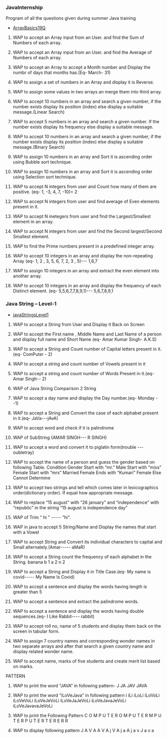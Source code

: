 ### JavaInternship
Program of all the questions given during summer Java training

* [ArrayBasics19Q](https://github.com/kuldeepsingh000/JavaInternship/blob/master/JavaInternshipClg/src/arrayBasics19Q/)
1.	WAP to accept an Array input from an User. and find the Sum of Numbers of each array.
2.	WAP to accept an Array input from an User. and find the Average of Numbers of each array.
3.	WAP to accept an Array to accept a Month number and Display the numbr of days that months has.(Eq- March- 31)
4.	WAP  to assign a set of numbers in an Array and display it is Reverse.
5.	WAP to assign some values in two arrays an merge them into third array. 
6.	WAP to accept 10 numbers in an array and search a given number,  if the number exists display its position (index) else display a suitable message.(Linear Search)
7.	WAP to accept 5 numbers in an array and search a given number. If the number exists display its frequency else display a suitable message.
8.	WAP to accept 10 numbers in an array and search a given number,  if the number exists display its position (index) else display a suitable message.(Binary Search)
9.	WAP to assign 10 numbers in an array and Sort it is ascending  order using Bubble sort technique.
10.	WAP to assign 10 numbers in an array and Sort it is ascending  order using Selection  sort technique.
11.	WAP to accept N integers from user and Count how many of them are positive.
(eq- 1, -3, 4, 7, -10)= 2
12.	WAP to accept N integers from user and find average of Even elements present in it.

13.	WAP to accept N inetegers from user and find the Largest/Smallest element in an array.

14.	WAP to accept N integers from user and find the Second largest/Second Smallest element.
15.	WAP to find the Prime numbers present in a predefined integer array.

16.	WAP to accept 10 integers in an array and display the non-repeating Array (eq-  1, 2 , 3, 5, 6, 7, 2, 3 , 5)--- 1,6,7
17.	WAP to assign 10 integers in an array and extract the even element into another array.
18.	WAP to accept 10 integers in an array and display the frequency of each Distinct element.
(eq- 5,5,6,7,7,8,9,1)--- 5,6,7,8,9,1


### Java String – Level-1
* [javaStringsLevel1](https://github.com/kuldeepsingh000/JavaInternship/tree/master/JavaInternshipClg/src/javaStringsLevel1/)

1.	WAP to accept a String from User and Display it Back on Screen
2.	WAP to accept the First name , Middle Name and Last Name of a person and display full name  and Short Name (eq- Amar Kumar Singh-   A.K.S)
3.	WAP to accept a String and Count number of Capital letters present in it.(eq- ComPuter - 2)
4.	WAP to accept a string and count number of Vowels present in it
5.	WAP to accept a string and count number of Words Present in it.(eq- Amar  Singh-- 2)
6.	WAP of Java String Comparison 2 String
7.	WAP to accept a day name and display the Day number.(eq- Monday --1)
8.	WAP to accept a String and Convert the case of each alphabet present in it.(eq- JaVa---jAvA)
9.	WAP to accept  word and check if it is palindrome
10.	WAP of SubString (AMAR SINGH--- R SINGH)
11.	WAP to accept a word and convert it to piglatin form(trouble --- oubletray)
12.	WAP to accept the name of a person and guess the gender based on following Table.
Condition	Gender
Start with “mr.”	Male
Start with “miss”	Female
Start with “mrs”	Married Female
Ends with “Kumari”	Female
Else	Cannot Determine

13.	WAP to accept two strings and tell which comes later in lexicographics order(dictionary order). If equal how appropriate message.
14.	WAP to replace “15 august” with “26 january” and  “independence” with “republic” in the string “15 august is independence day” 
15.	WAP of  Trim                    “          hi      ”                    ----- “hi”.
16.	WAP in java to accept 5 String/Name and Display the names that start with a Vowel
17.	WAP to accept  String and Convert its individual characters to capital and Small alternately.(Amar----- aMaR)
18.	WAP to accept a String count the frequency of each alphabet in the String.
banana
b	1
a	2
n	2


19.	WAP to accept a String and Display it in Title Case.(eq- My name is covid----- My Name Is Covid)
20.	WAP to accept a sentence and display the words having length is greater than 5
21.	WAP to accept a sentence and extract the palindrome words.
22.	WAP to accept a sentence and display the words having double sequences.(eq- I Like Rabbit---- rabbit)
23.	WAP to accept roll no, name of 5 students and display them back on the screen in tabular form.
24.	WAP to assign 7 country names and corresponding wonder names in two separate arrays and after that search a given country name and display related wonder name.
25.	WAP to accept name, marks of five students and create merit list based on marks.


PATTERN

1.	WAP to print the word “JAVA” in following pattern-
J
JA
JAV
JAVA
2.	WAP to print the word “iLoVeJava” in following pattern
i
iLi
iLoLi
iLoVoLi
iLoVeVoLi
iLoVeJeVoLi
iLoVeJaJeVoLi
iLoVeJavaJeVoLi
iLoVeJavavaJeVoLi
3.	WAP to print the Following Pattern
C O M P U T E R
O M P U T E R
M P U T E R
P U T E R
T E R
E R
R

4.	WAP to display following pattern 
J A V A
A V A j
V A j a
A j a v
J a v a
